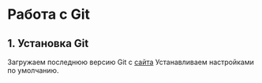 # Работа с Git
## 1. Установка Git
Загружаем последнюю версию Git с [сайта](https://git-scm.com/downloads)
Устанавливаем настройками по умолчанию.